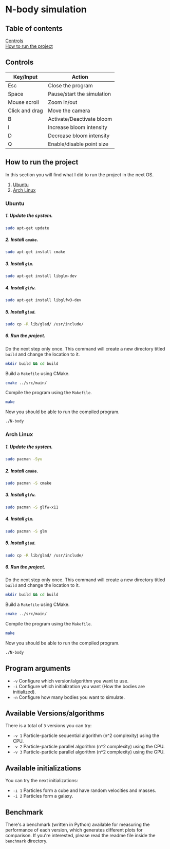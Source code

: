 
# N-body simulation


## Table of contents
[Controls](#controls)  
[How to run the project](#how-to-run-the-project)

## Controls
| Key/Input      | Action                     |
|----------------|----------------------------|
| Esc            | Close the program          |
| Space          | Pause/start the simulation |
| Mouse scroll   | Zoom in/out                |
| Click and drag | Move the camera            |
| B              | Activate/Deactivate bloom  |
| I              | Increase bloom intensity   |
| D              | Decrease bloom intensity   |
| Q              | Enable/disable point size  |
  




## How to run the project

In this section you will find what I did to run the project in the next OS.

1. [Ubuntu](#ubuntu)
2. [Arch Linux](#arch-linux)

### Ubuntu
##### 1. Update the system. 
```bash
sudo apt-get update
```
##### 2. Install `cmake`.
```bash
sudo apt-get install cmake
```
##### 3. Install `glm`.
```bash
sudo apt-get install libglm-dev
```
##### 4. Install `glfw`.
```bash
sudo apt-get install libglfw3-dev
```
##### 5. Install `glad`.
```bash
sudo cp -R lib/glad/ /usr/include/
```

##### 6. Run the project.  
Do the next step only once. This command will create a new directory titled `build` and change the location to it.
```bash
mkdir build && cd build
``` 
Build a `Makefile` using CMake.
```bash
cmake ../src/main/
```
Compile the program using the `Makefile`.
```bash
make
```
Now you should be able to run the compiled program.
```bash
./N-body
```

### Arch Linux

##### 1. Update the system.  
```bash
sudo pacman -Syu
```

##### 2. Install `cmake`.  
```bash
sudo pacman -S cmake
```

##### 3. Install `glfw`.  
```bash
sudo pacman -S glfw-x11
```
##### 4. Install `glm`.
```bash
sudo pacman -S glm
```

##### 5. Install `glad`.
```bash
sudo cp -R lib/glad/ /usr/include/
```

##### 6. Run the project.  

Do the next step only once. This command will create a new directory titled `build` and change the location to it.
```bash
mkdir build && cd build
```

Build a `Makefile` using CMake.
```bash
cmake ../src/main/
```
Compile the program using the `Makefile`.
```bash
make
```

Now you should be able to run the compiled program.
```bash
./N-body
```

## Program arguments
- `-v` Configure which version/algorithm you want to use. 
- `-i` Configure which initialization you want (How the bodies are initialized).
- `-n` Configure how many bodies you want to simulate.  


## Available Versions/algorithms
There is a total of `3` versions you can try:
- `-v 1` Particle-particle sequential algorithm (n^2 complexity) using the CPU.
- `-v 2` Particle-particle parallel algorithm (n^2 complexity) using the CPU.
- `-v 3` Particle-particle parallel algorithm (n^2 complexity) using the GPU.


## Available initializations
You can try the next initializations:
- `-i 1` Particles form a cube and have random velocities and masses.
- `-i 2` Particles form a galaxy.
## Benchmark
There's a benchmark (written in Python) available for measuring the performance of each version, which generates different plots for comparison. If you're interested, please read the readme file inside the `benchmark` directory.
